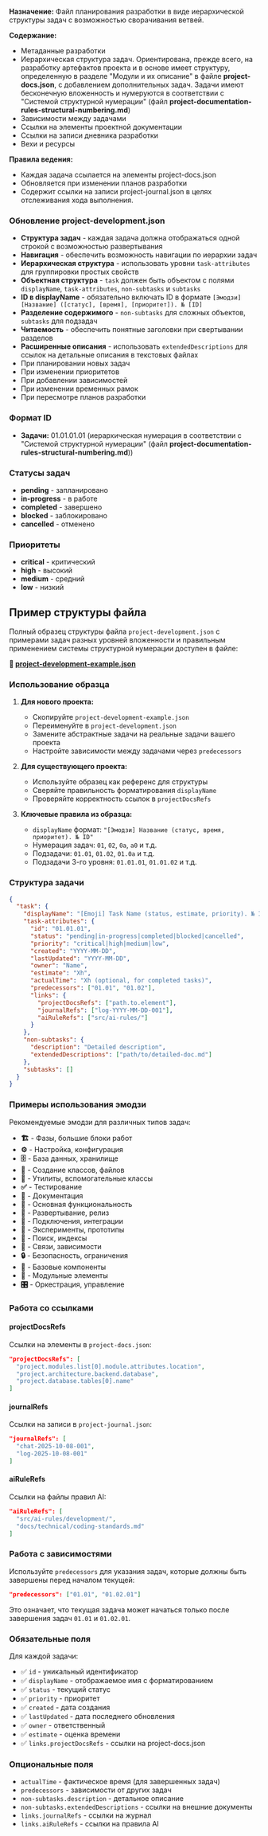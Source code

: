 **Назначение:** Файл планирования разработки в виде иерархической структуры задач с возможностью сворачивания ветвей.

**Содержание:**
- Метаданные разработки
- Иерархическая структура задач. Ориентирована, прежде всего, на разработку артефактов проекта и в основе имеет структуру, определенную в разделе "Модули и их описание" в файле **project-docs.json**, с добавлением дополнительных задач. Задачи имеют бесконечную вложенность и нумеруются в соответствии с "Системой структурной нумерации" (файл **project-documentation-rules-structural-numbering.md**)
- Зависимости между задачами
- Ссылки на элементы проектной документации
- Ссылки на записи дневника разработки
- Вехи и ресурсы

**Правила ведения:**
- Каждая задача ссылается на элементы project-docs.json
- Обновляется при изменении планов разработки
- Содержит ссылки на записи project-journal.json в целях отслеживания хода выполнения.

### Обновление project-development.json
- **Структура задач** - каждая задача должна отображаться одной строкой с возможностью развертывания
- **Навигация** - обеспечить возможность навигации по иерархии задач
- **Иерархическая структура** - использовать уровни `task-attributes` для группировки простых свойств
- **Объектная структура** - `task` должен быть объектом с полями `displayName`, `task-attributes`, `non-subtasks` и `subtasks`
- **ID в displayName** - обязательно включать ID в формате `[Эмодзи] [Название] ([статус], [время], [приоритет]). № [ID]`
- **Разделение содержимого** - `non-subtasks` для сложных объектов, `subtasks` для подзадач
- **Читаемость** - обеспечить понятные заголовки при свертывании разделов
- **Расширенные описания** - использовать `extendedDescriptions` для ссылок на детальные описания в текстовых файлах
- При планировании новых задач
- При изменении приоритетов
- При добавлении зависимостей
- При изменении временных рамок
- При пересмотре планов разработки

### Формат ID
- **Задачи:** 01.01.01.01 (иерархическая нумерация в соответствии с "Системой структурной нумерации" (файл **project-documentation-rules-structural-numbering.md**))

### Статусы задач
- **pending** - запланировано
- **in-progress** - в работе
- **completed** - завершено
- **blocked** - заблокировано
- **cancelled** - отменено

### Приоритеты
- **critical** - критический
- **high** - высокий
- **medium** - средний
- **low** - низкий

## Пример структуры файла

Полный образец структуры файла `project-development.json` с примерами задач разных уровней вложенности и правильным применением системы структурной нумерации доступен в файле:

**📄 [project-development-example.json](project-development-example.json)**

### Использование образца

1. **Для нового проекта:**
   - Скопируйте `project-development-example.json`
   - Переименуйте в `project-development.json`
   - Замените абстрактные задачи на реальные задачи вашего проекта
   - Настройте зависимости между задачами через `predecessors`

2. **Для существующего проекта:**
   - Используйте образец как референс для структуры
   - Сверяйте правильность форматирования `displayName`
   - Проверяйте корректность ссылок в `projectDocsRefs`

3. **Ключевые правила из образца:**
   - `displayName` формат: `"[Эмодзи] Название (статус, время, приоритет). № ID"`
   - Нумерация задач: `01`, `02`, `0a`, `a0` и т.д.
   - Подзадачи: `01.01`, `01.02`, `01.0a` и т.д.
   - Подзадачи 3-го уровня: `01.01.01`, `01.01.02` и т.д.

### Структура задачи

```json
{
  "task": {
    "displayName": "[Emoji] Task Name (status, estimate, priority). № ID",
    "task-attributes": {
      "id": "01.01.01",
      "status": "pending|in-progress|completed|blocked|cancelled",
      "priority": "critical|high|medium|low",
      "created": "YYYY-MM-DD",
      "lastUpdated": "YYYY-MM-DD",
      "owner": "Name",
      "estimate": "Xh",
      "actualTime": "Xh (optional, for completed tasks)",
      "predecessors": ["01.01", "01.02"],
      "links": {
        "projectDocsRefs": ["path.to.element"],
        "journalRefs": ["log-YYYY-MM-DD-001"],
        "aiRuleRefs": ["src/ai-rules/"]
      }
    },
    "non-subtasks": {
      "description": "Detailed description",
      "extendedDescriptions": ["path/to/detailed-doc.md"]
    },
    "subtasks": []
  }
}
```

### Примеры использования эмодзи

Рекомендуемые эмодзи для различных типов задач:
- **🏗️** - Фазы, большие блоки работ
- **⚙️** - Настройка, конфигурация
- **🗄️** - База данных, хранилище
- **📄** - Создание классов, файлов
- **🔧** - Утилиты, вспомогательные классы
- **✅** - Тестирование
- **📝** - Документация
- **🎯** - Основная функциональность
- **🚀** - Развертывание, релиз
- **🔌** - Подключения, интеграции
- **🧪** - Эксперименты, прототипы
- **🔎** - Поиск, индексы
- **🔗** - Связи, зависимости
- **🔒** - Безопасность, ограничения
- **🧱** - Базовые компоненты
- **🧩** - Модульные элементы
- **🎛️** - Оркестрация, управление

### Работа со ссылками

#### projectDocsRefs
Ссылки на элементы в `project-docs.json`:
```json
"projectDocsRefs": [
  "project.modules.list[0].module.attributes.location",
  "project.architecture.backend.database",
  "project.database.tables[0].name"
]
```

#### journalRefs
Ссылки на записи в `project-journal.json`:
```json
"journalRefs": [
  "chat-2025-10-08-001",
  "log-2025-10-08-001"
]
```

#### aiRuleRefs
Ссылки на файлы правил AI:
```json
"aiRuleRefs": [
  "src/ai-rules/development/",
  "docs/technical/coding-standards.md"
]
```

### Работа с зависимостями

Используйте `predecessors` для указания задач, которые должны быть завершены перед началом текущей:

```json
"predecessors": ["01.01", "01.02.01"]
```

Это означает, что текущая задача может начаться только после завершения задач `01.01` и `01.02.01`.

### Обязательные поля

Для каждой задачи:
- ✅ `id` - уникальный идентификатор
- ✅ `displayName` - отображаемое имя с форматированием
- ✅ `status` - текущий статус
- ✅ `priority` - приоритет
- ✅ `created` - дата создания
- ✅ `lastUpdated` - дата последнего обновления
- ✅ `owner` - ответственный
- ✅ `estimate` - оценка времени
- ✅ `links.projectDocsRefs` - ссылки на project-docs.json

### Опциональные поля

- `actualTime` - фактическое время (для завершенных задач)
- `predecessors` - зависимости от других задач
- `non-subtasks.description` - детальное описание
- `non-subtasks.extendedDescriptions` - ссылки на внешние документы
- `links.journalRefs` - ссылки на журнал
- `links.aiRuleRefs` - ссылки на правила AI
